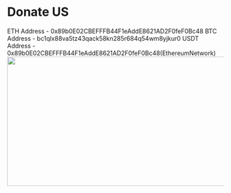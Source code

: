 <h1>Donate US</h1>
ETH Address - 0x89b0E02CBEFFFB44F1eAddE8621AD2F0feF0Bc48
BTC Address - bc1qlx88va5tz43qack58kn285r684q54wm8yjkur0
USDT Address - 0x89b0E02CBEFFFB44F1eAddE8621AD2F0feF0Bc48(EthereumNetwork)


<img src="https://user-images.githubusercontent.com/66734606/131227642-df0281a8-6c30-48d4-ac7c-2f1cdac1510d.jpg" width=900px height=300px>
